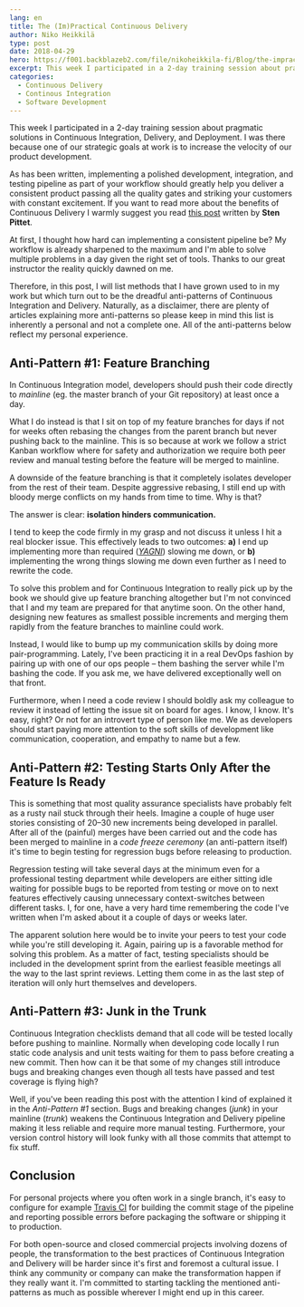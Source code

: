 ```yaml
---
lang: en
title: The (Im)Practical Continuous Delivery
author: Niko Heikkilä
type: post
date: 2018-04-29
hero: https://f001.backblazeb2.com/file/nikoheikkila-fi/Blog/the-impractical-continuous-delivery.jpg
excerpt: This week I participated in a 2-day training session about pragmatic solutions in Continuous Integration, Delivery, and Deployment.
categories:
  - Continuous Delivery
  - Continous Integration
  - Software Development
---
```


This week I participated in a 2-day training session about pragmatic solutions in Continuous Integration, Delivery, and Deployment. I was there because one of our strategic goals at work is to increase the velocity of our product development.

As has been written, implementing a polished development, integration, and testing pipeline as part of your workflow should greatly help you deliver a consistent product passing all the quality gates and striking your customers with constant excitement. If you want to read more about the benefits of Continuous Delivery I warmly suggest you read [this post][1] written by **Sten Pittet**.

At first, I thought how hard can implementing a consistent pipeline be? My workflow is already sharpened to the maximum and I'm able to solve multiple problems in a day given the right set of tools. Thanks to our great instructor the reality quickly dawned on me.

Therefore, in this post, I will list methods that I have grown used to in my work but which turn out to be the dreadful anti-patterns of Continuous Integration and Delivery. Naturally, as a disclaimer, there are plenty of articles explaining more anti-patterns so please keep in mind this list is inherently a personal and not a complete one. All of the anti-patterns below reflect my personal experience.

## Anti-Pattern #1: Feature Branching

In Continuous Integration model, developers should push their code directly to _mainline_ (eg. the master branch of your Git repository) at least once a day.

What I do instead is that I sit on top of my feature branches for days if not for weeks often rebasing the changes from the parent branch but never pushing back to the mainline. This is so because at work we follow a strict Kanban workflow where for safety and authorization we require both peer review and manual testing before the feature will be merged to mainline.

A downside of the feature branching is that it completely isolates developer from the rest of their team. Despite aggressive rebasing, I still end up with bloody merge conflicts on my hands from time to time. Why is that?

The answer is clear: **isolation hinders communication.**

I tend to keep the code firmly in my grasp and not discuss it unless I hit a real blocker issue. This effectively leads to two outcomes: **a)** I end up implementing more than required ([_YAGNI_][2]) slowing me down, or **b)** implementing the wrong things slowing me down even further as I need to rewrite the code.

To solve this problem and for Continuous Integration to really pick up by the book we should give up feature branching altogether but I'm not convinced that I and my team are prepared for that anytime soon. On the other hand, designing new features as smallest possible increments and merging them rapidly from the feature branches to mainline could work.

Instead, I would like to bump up my communication skills by doing more pair-programming. Lately, I've been practicing it in a real DevOps fashion by pairing up with one of our ops people – them bashing the server while I'm bashing the code. If you ask me, we have delivered exceptionally well on that front.

Furthermore, when I need a code review I should boldly ask my colleague to review it instead of letting the issue sit on board for ages. I know, I know. It's easy, right? Or not for an introvert type of person like me. We as developers should start paying more attention to the soft skills of development like communication, cooperation, and empathy to name but a few.

## Anti-Pattern #2: Testing Starts Only After the Feature Is Ready

This is something that most quality assurance specialists have probably felt as a rusty nail stuck through their heels. Imagine a couple of huge user stories consisting of 20–30 new increments being developed in parallel. After all of the (painful) merges have been carried out and the code has been merged to mainline in a _code freeze ceremony_ (an anti-pattern itself) it's time to begin testing for regression bugs before releasing to production.

Regression testing will take several days at the minimum even for a professional testing department while developers are either sitting idle waiting for possible bugs to be reported from testing or move on to next features effectively causing unnecessary context-switches between different tasks. I, for one, have a very hard time remembering the code I've written when I'm asked about it a couple of days or weeks later.

The apparent solution here would be to invite your peers to test your code while you're still developing it. Again, pairing up is a favorable method for solving this problem. As a matter of fact, testing specialists should be included in the development sprint from the earliest feasible meetings all the way to the last sprint reviews. Letting them come in as the last step of iteration will only hurt themselves and developers.

## Anti-Pattern #3: Junk in the Trunk

Continuous Integration checklists demand that all code will be tested locally before pushing to mainline. Normally when developing code locally I run static code analysis and unit tests waiting for them to pass before creating a new commit. Then how can it be that some of my changes still introduce bugs and breaking changes even though all tests have passed and test coverage is flying high?

Well, if you've been reading this post with the attention I kind of explained it in the _Anti-Pattern #1_ section. Bugs and breaking changes (_junk_) in your mainline (_trunk_) weakens the Continuous Integration and Delivery pipeline making it less reliable and require more manual testing. Furthermore, your version control history will look funky with all those commits that attempt to fix stuff.

## Conclusion

For personal projects where you often work in a single branch, it's easy to configure for example [Travis CI][3] for building the commit stage of the pipeline and reporting possible errors before packaging the software or shipping it to production.

For both open-source and closed commercial projects involving dozens of people, the transformation to the best practices of Continuous Integration and Delivery will be harder since it's first and foremost a cultural issue. I think any community or company can make the transformation happen if they really want it. I'm committed to starting tackling the mentioned anti-patterns as much as possible wherever I might end up in this career.

[1]: https://dev.to/squadlytics/the-economy-of-continuous-delivery-58ej
[2]: https://www.martinfowler.com/bliki/Yagni.html
[3]: https://travis-ci.org/
